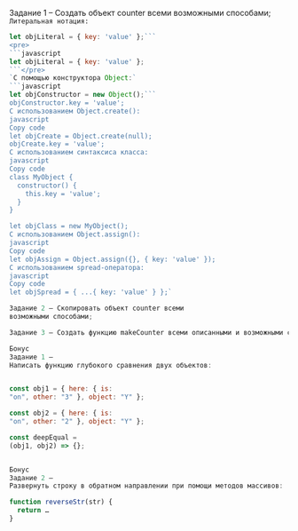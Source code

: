 Задание 1 – Создать объект counter всеми возможными способами;
`Литеральная нотация:`
```javascript
let objLiteral = { key: 'value' };```
<pre>
```javascript
let objLiteral = { key: 'value' };
```</pre>
`С помощью конструктора Object:`
```javascript
let objConstructor = new Object();```
objConstructor.key = 'value';
С использованием Object.create():
javascript
Copy code
let objCreate = Object.create(null);
objCreate.key = 'value';
С использованием синтаксиса класса:
javascript
Copy code
class MyObject {
  constructor() {
    this.key = 'value';
  }
}

let objClass = new MyObject();
С использованием Object.assign():
javascript
Copy code
let objAssign = Object.assign({}, { key: 'value' });
С использованием spread-оператора:
javascript
Copy code
let objSpread = { ...{ key: 'value' } };`

Задание 2 – Скопировать объект counter всеми
возможными способами;

Задание 3 – Создать функцию makeCounter всеми описанными и возможными способами;

Бонус
Задание 1 –
Написать функцию глубокого сравнения двух объектов:


const obj1 = { here: { is:
"on", other: "3" }, object: "Y" };

const obj2 = { here: { is:
"on", other: "2" }, object: "Y" };

const deepEqual =
(obj1, obj2) => {};


Бонус 
Задание 2 –
Развернуть строку в обратном направлении при помощи методов массивов:

function reverseStr(str) {
  return …
}
